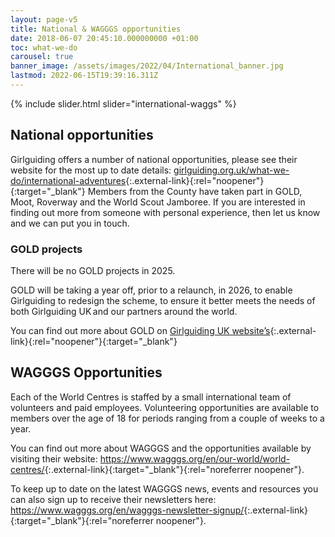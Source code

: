 ```yaml
---
layout: page-v5
title: National & WAGGGS opportunities
date: 2018-06-07 20:45:10.000000000 +01:00
toc: what-we-do
carousel: true
banner_image: /assets/images/2022/04/International_banner.jpg
lastmod: 2022-06-15T19:39:16.311Z
---
```

{% include slider.html slider="international-waggs" %}

## National opportunities

Girlguiding offers a number of national opportunities, please see their website for the most up to date details: [girlguiding.org.uk/what-we-do/international-adventures](https://www.girlguiding.org.uk/what-we-do/international-adventures/){:.external-link}{:rel="noopener"}{:target="_blank"} Members from the County have taken part in GOLD, Moot, Roverway and the World Scout Jamboree. If you are interested in finding out more from someone with personal experience, then let us know and we can put you in touch.

### GOLD projects

There will be no GOLD projects in 2025.

GOLD will be taking a year off, prior to a relaunch, in 2026, to enable Girlguiding to redesign the scheme, to ensure it better meets the needs of both Girlguiding UK and our partners around the world.  

You can find out more about GOLD on [Girlguiding UK website’s](https://www.girlguiding.org.uk/what-we-do/international-adventures/gold/){:.external-link}{:rel="noopener"}{:target="_blank"}

## WAGGGS Opportunities

Each of the World Centres is staffed by a small international team of volunteers and paid employees.  Volunteering opportunities are available to members over the age of 18 for periods ranging from a couple of weeks to a year.

You can find out more about WAGGGS and the opportunities available by visiting their website: <https://www.wagggs.org/en/our-world/world-centres/>{:.external-link}{:target="_blank"}{:rel="noreferrer noopener"}.

To keep up to date on the latest WAGGGS news, events and resources you can also sign up to receive their newsletters here: <https://www.wagggs.org/en/wagggs-newsletter-signup/>{:.external-link}{:target="_blank"}{:rel="noreferrer noopener"}.
